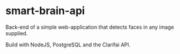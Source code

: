 # smart-brain-api

Back-end of a simple web-application that detects faces in any image supplied.

Build with NodeJS, PostgreSQL and the Clarifai API.
